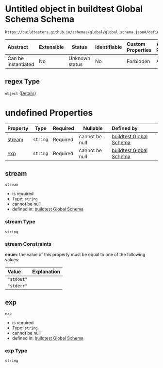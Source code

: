 # Untitled object in buildtest Global Schema Schema

```txt
https://buildtesters.github.io/schemas/global/global.schema.json#/definitions/status/properties/regex
```




| Abstract            | Extensible | Status         | Identifiable | Custom Properties | Additional Properties | Access Restrictions | Defined In                                                                  |
| :------------------ | ---------- | -------------- | ------------ | :---------------- | --------------------- | ------------------- | --------------------------------------------------------------------------- |
| Can be instantiated | No         | Unknown status | No           | Forbidden         | Allowed               | none                | [global.schema.json\*](../../out/global.schema.json "open original schema") |

## regex Type

`object` ([Details](global-definitions-status-properties-regex.md))

# undefined Properties

| Property          | Type     | Required | Nullable       | Defined by                                                                                                                                                                                                                |
| :---------------- | -------- | -------- | -------------- | :------------------------------------------------------------------------------------------------------------------------------------------------------------------------------------------------------------------------ |
| [stream](#stream) | `string` | Required | cannot be null | [buildtest Global Schema](global-definitions-status-properties-regex-properties-stream.md "https&#x3A;//buildtesters.github.io/schemas/global/global.schema.json#/definitions/status/properties/regex/properties/stream") |
| [exp](#exp)       | `string` | Required | cannot be null | [buildtest Global Schema](global-definitions-status-properties-regex-properties-exp.md "https&#x3A;//buildtesters.github.io/schemas/global/global.schema.json#/definitions/status/properties/regex/properties/exp")       |

## stream




`stream`

-   is required
-   Type: `string`
-   cannot be null
-   defined in: [buildtest Global Schema](global-definitions-status-properties-regex-properties-stream.md "https&#x3A;//buildtesters.github.io/schemas/global/global.schema.json#/definitions/status/properties/regex/properties/stream")

### stream Type

`string`

### stream Constraints

**enum**: the value of this property must be equal to one of the following values:

| Value      | Explanation |
| :--------- | ----------- |
| `"stdout"` |             |
| `"stderr"` |             |

## exp




`exp`

-   is required
-   Type: `string`
-   cannot be null
-   defined in: [buildtest Global Schema](global-definitions-status-properties-regex-properties-exp.md "https&#x3A;//buildtesters.github.io/schemas/global/global.schema.json#/definitions/status/properties/regex/properties/exp")

### exp Type

`string`

